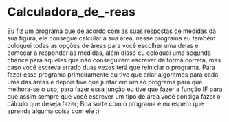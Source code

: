 # Calculadora_de_-reas
Eu fiz um programa que de acordo com as suas respostas de medidas da sua figura, ele consegue calcular a sua área, nesse programa eu também coloquei todas as opções de áreas para você escolher uma delas e começar a responder as medidas, além disso eu coloquei uma segunda chance para aqueles que não conseguirem escrever da forma correta, mas caso você escreva errado duas vezes terá que reiniciar o programa. Para fazer esse programa primeiramente eu tive que criar algoritmos para cada uma das áreas e depois tive que juntar em um só programa para que melhora-se o uso, para fazer essa junção eu tive que fazer a função IF para que assim sempre que você escrever um tipo de área você consiga fazer o cálculo que deseja fazer; Boa sorte com o programa e eu espero que aprenda alguma coisa com ele :)
